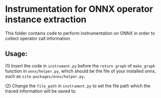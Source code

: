 # Instrumentation for ONNX operator instance extraction
This folder contains code to perform instrumentation on ONNX in order to collect operator call information.

## Usage:
(1) Insert the code in `instrument.py` before the `return graph` of `make_graph` function in `onnx/helper.py`, which should be the file of your installed onnx, such as `site-packages/onnx/helper.py`.

(2) Change the `file_path` in `instrument.py` to set the file path which the traced information will be saved to.
